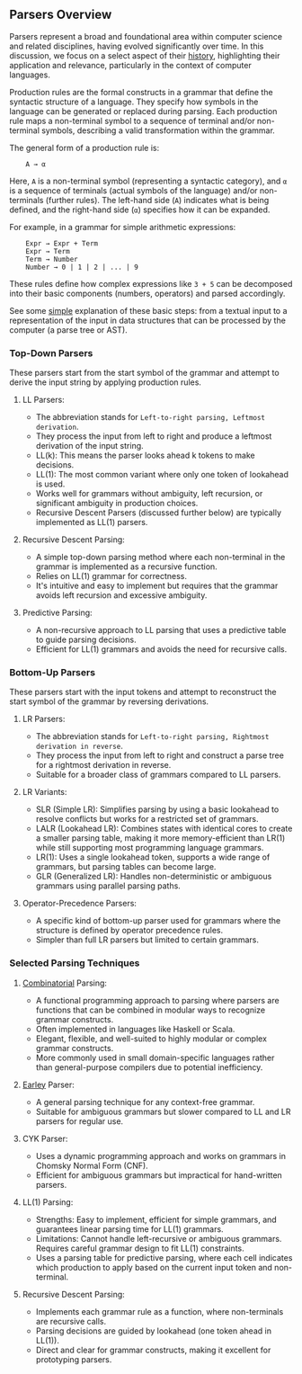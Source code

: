 
## Parsers Overview

Parsers represent a broad and foundational area within computer science and related disciplines, having
evolved significantly over time. In this discussion, we focus on a select aspect of their [history](HISTORY.md),
highlighting their application and relevance, particularly in the context of computer languages.

Production rules are the formal constructs in a grammar that define the syntactic structure of a language.
They specify how symbols in the language can be generated or replaced during parsing. Each production rule
maps a non-terminal symbol to a sequence of terminal and/or non-terminal symbols, describing a valid
transformation within the grammar.

The general form of a production rule is:

```text
    A → α
```

Here, `A` is a non-terminal symbol (representing a syntactic category), and `α` is a sequence of terminals
(actual symbols of the language) and/or non-terminals (further rules). The left-hand side (`A`) indicates
what is being defined, and the right-hand side (`α`) specifies how it can be expanded.

For example, in a grammar for simple arithmetic expressions:

```text
    Expr → Expr + Term
    Expr → Term
    Term → Number
    Number → 0 | 1 | 2 | ... | 9
```

These rules define how complex expressions like `3 + 5` can be decomposed into their basic components
(numbers, operators) and parsed accordingly.

See some [simple](./simple) explanation of these basic steps: from a textual input to a representation of
the input in data structures that can be processed by the computer (a parse tree or AST).


### Top-Down Parsers

These parsers start from the start symbol of the grammar and attempt to derive the input string by applying production rules.
1. LL Parsers:
    - The abbreviation stands for `Left-to-right parsing, Leftmost derivation`.
	- They process the input from left to right and produce a leftmost derivation of the input string.
	- LL(k): This means the parser looks ahead k tokens to make decisions.
	- LL(1): The most common variant where only one token of lookahead is used.
	- Works well for grammars without ambiguity, left recursion, or significant ambiguity in production choices.
	- Recursive Descent Parsers (discussed further below) are typically implemented as LL(1) parsers.

2. Recursive Descent Parsing:
	- A simple top-down parsing method where each non-terminal in the grammar is implemented as a recursive function.
	- Relies on LL(1) grammar for correctness.
	- It's intuitive and easy to implement but requires that the grammar avoids left recursion and excessive ambiguity.

3. Predictive Parsing:
	- A non-recursive approach to LL parsing that uses a predictive table to guide parsing decisions.
	- Efficient for LL(1) grammars and avoids the need for recursive calls.


### Bottom-Up Parsers

These parsers start with the input tokens and attempt to reconstruct the start symbol of the grammar by reversing derivations.
1. LR Parsers:
	- The abbreviation stands for `Left-to-right parsing, Rightmost derivation in reverse`.
	- They process the input from left to right and construct a parse tree for a rightmost derivation in reverse.
	- Suitable for a broader class of grammars compared to LL parsers.

2. LR Variants:
	- SLR (Simple LR): Simplifies parsing by using a basic lookahead to resolve conflicts but works for a restricted set of grammars.
	- LALR (Lookahead LR): Combines states with identical cores to create a smaller parsing table, making it more memory-efficient
      than LR(1) while still supporting most programming language grammars.
	- LR(1): Uses a single lookahead token, supports a wide range of grammars, but parsing tables can become large.
	- GLR (Generalized LR): Handles non-deterministic or ambiguous grammars using parallel parsing paths.

3. Operator-Precedence Parsers:
	- A specific kind of bottom-up parser used for grammars where the structure is defined by operator precedence rules.
	- Simpler than full LR parsers but limited to certain grammars.


### Selected Parsing Techniques

1. [Combinatorial](./combinator) Parsing:
	- A functional programming approach to parsing where parsers are functions that can be combined in modular ways to recognize grammar constructs.
	- Often implemented in languages like Haskell or Scala.
	- Elegant, flexible, and well-suited to highly modular or complex grammar constructs.
	- More commonly used in small domain-specific languages rather than general-purpose compilers due to potential inefficiency.

2. [Earley](./earley) Parser:
	- A general parsing technique for any context-free grammar.
    - Suitable for ambiguous grammars but slower compared to LL and LR parsers for regular use.

3. CYK Parser:
	- Uses a dynamic programming approach and works on grammars in Chomsky Normal Form (CNF).
	- Efficient for ambiguous grammars but impractical for hand-written parsers.

4. LL(1) Parsing:
	- Strengths: Easy to implement, efficient for simple grammars, and guarantees linear parsing time for LL(1) grammars.
	- Limitations: Cannot handle left-recursive or ambiguous grammars. Requires careful grammar design to fit LL(1) constraints.
	- Uses a parsing table for predictive parsing, where each cell indicates which production to apply based on the current input token and non-terminal.

5. Recursive Descent Parsing:
	- Implements each grammar rule as a function, where non-terminals are recursive calls.
	- Parsing decisions are guided by lookahead (one token ahead in LL(1)).
	- Direct and clear for grammar constructs, making it excellent for prototyping parsers.
